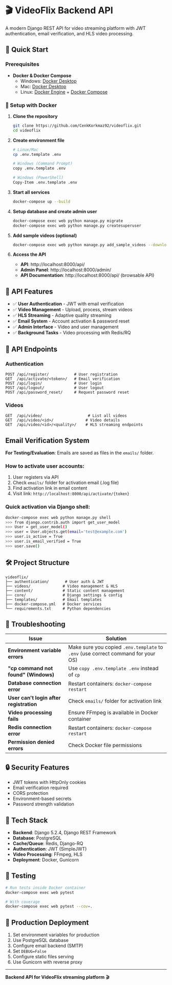 # 🎬 VideoFlix Backend API

A modern Django REST API for video streaming platform with JWT authentication, email verification, and HLS video processing.

## 🚀 Quick Start

### Prerequisites
- **Docker & Docker Compose**
  - Windows: [Docker Desktop](https://docs.docker.com/desktop/install/windows-install/)
  - Mac: [Docker Desktop](https://docs.docker.com/desktop/install/mac-install/)
  - Linux: [Docker Engine](https://docs.docker.com/engine/install/) + [Docker Compose](https://docs.docker.com/compose/install/)

### 🐳 Setup with Docker

1. **Clone the repository**
   ```bash
   git clone https://github.com/CenkKorkmaz92/videoflix.git
   cd videoflix
   ```

2. **Create environment file**
   ```bash
   # Linux/Mac
   cp .env.template .env
   
   # Windows (Command Prompt)
   copy .env.template .env
   
   # Windows (PowerShell)
   Copy-Item .env.template .env
   ```

3. **Start all services**
   ```bash
   docker-compose up --build
   ```

4. **Setup database and create admin user**
   ```bash
   docker-compose exec web python manage.py migrate
   docker-compose exec web python manage.py createsuperuser
   ```

5. **Add sample videos (optional)**
   ```bash
   docker-compose exec web python manage.py add_sample_videos --download
   ```

6. **Access the API**
   - **API**: http://localhost:8000/api/
   - **Admin Panel**: http://localhost:8000/admin/
   - **API Documentation**: http://localhost:8000/api/ (browsable API)

## 🎯 API Features

- ✅ **User Authentication** - JWT with email verification
- ✅ **Video Management** - Upload, process, stream videos
- ✅ **HLS Streaming** - Adaptive quality streaming
- ✅ **Email System** - Account activation & password reset
- ✅ **Admin Interface** - Video and user management
- ✅ **Background Tasks** - Video processing with Redis/RQ

## 📡 API Endpoints

### Authentication
```
POST /api/register/           # User registration
GET  /api/activate/<token>/   # Email verification
POST /api/login/              # User login
POST /api/logout/             # User logout
POST /api/password_reset/     # Request password reset
```

### Videos
```
GET  /api/video/                    # List all videos
GET  /api/video/<id>/              # Video details
GET  /api/video/<id>/<quality>/    # HLS streaming endpoints
```

##  Email Verification System

**For Testing/Evaluation**: Emails are saved as files in the `emails/` folder.

### How to activate user accounts:
1. User registers via API
2. Check `emails/` folder for activation email (.log file)
3. Find activation link in email content
4. Visit link: `http://localhost:8000/api/activate/{token}`

### Quick activation via Django shell:
```bash
docker-compose exec web python manage.py shell
>>> from django.contrib.auth import get_user_model
>>> User = get_user_model()
>>> user = User.objects.get(email='test@example.com')
>>> user.is_active = True
>>> user.is_email_verified = True
>>> user.save()
```

## 🛠️ Project Structure

```
videoflix/
├── authentication/       # User auth & JWT
├── videos/              # Video management & HLS
├── content/             # Static content management
├── core/                # Django settings & config
├── templates/           # Email templates
├── docker-compose.yml   # Docker services
└── requirements.txt     # Python dependencies
```

## 🐛 Troubleshooting

| Issue | Solution |
|-------|----------|
| **Environment variable errors** | Make sure you copied `.env.template` to `.env` (use correct command for your OS) |
| **"cp command not found" (Windows)** | Use `copy .env.template .env` instead of `cp` |
| **Database connection error** | Restart containers: `docker-compose restart` |
| **User can't login after registration** | Check `emails/` folder for activation link |
| **Video processing fails** | Ensure FFmpeg is available in Docker container |
| **Redis connection error** | Restart containers: `docker-compose restart` |
| **Permission denied errors** | Check Docker file permissions |

## 🔒 Security Features

- JWT tokens with HttpOnly cookies
- Email verification required
- CORS protection
- Environment-based secrets
- Password strength validation

## 💾 Tech Stack

- **Backend**: Django 5.2.4, Django REST Framework
- **Database**: PostgreSQL
- **Cache/Queue**: Redis, Django-RQ
- **Authentication**: JWT (SimpleJWT)
- **Video Processing**: FFmpeg, HLS
- **Deployment**: Docker, Gunicorn

## 📝 Testing

```bash
# Run tests inside Docker container
docker-compose exec web pytest

# With coverage
docker-compose exec web pytest --cov=.
```

## 🚀 Production Deployment

1. Set environment variables for production
2. Use PostgreSQL database
3. Configure email backend (SMTP)
4. Set `DEBUG=False`
5. Configure static files serving
6. Use Gunicorn with reverse proxy

---

**Backend API for VideoFlix streaming platform** 🎬